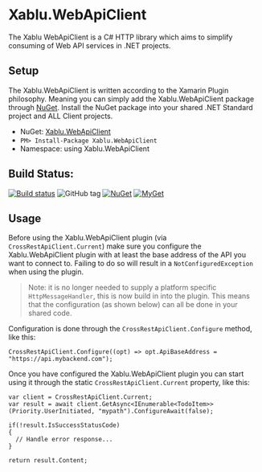 # Xablu.WebApiClient
The Xablu WebApiClient is a C# HTTP library which aims to simplify consuming of Web API services in .NET projects.

## Setup
The Xablu.WebApiClient is written according to the Xamarin Plugin philosophy. Meaning you can simply add the Xablu.WebApiClient package through 
[NuGet](https://www.nuget.org/packages/Xablu.WebApiClient/Install). Install the NuGet package into your shared .NET Standard project and ALL Client projects.

* NuGet: [Xablu.WebApiClient](https://www.nuget.org/packages/Xablu.WebApiClient/Install)
* `PM> Install-Package Xablu.WebApiClient`
* Namespace: using Xablu.WebApiClient

## Build Status: 
[![Build status](https://ci.appveyor.com/api/projects/status/5ey0sq4fn01t9o56?svg=true
)](https://ci.appveyor.com/project/Xablu/xablu-webapiclient)
![GitHub tag](https://img.shields.io/github/tag/Xablu/Xablu.WebApiClient.svg)
[![NuGet](https://img.shields.io/nuget/v/Xablu.WebApiClient.svg?label=NuGet)](https://www.nuget.org/packages/Xablu.WebApiClient/)
[![MyGet](https://img.shields.io/myget/xabluhq/v/Xablu.WebApiClient.svg)](https://www.myget.org/F/Xablu.WebApiClient/api/v2)

## Usage

Before using the Xablu.WebApiClient plugin (via `CrossRestApiClient.Current`) make sure you configure the Xablu.WebApiClient plugin with at least the base address of the API you want to connect to.
Failing to do so will result in a `NotConfiguredException` when using the plugin.

> Note: it is no longer needed to supply a platform specific `HttpMessageHandler`, this is now build in into the plugin. This means that the configuration (as shown below) can all be done in 
> your shared code.

Configuration is done through the `CrossRestApiClient.Configure` method, like this:

```
CrossRestApiClient.Configure((opt) => opt.ApiBaseAddress = "https://api.mybackend.com");
```

Once you have configured the Xablu.WebApiClient plugin you can start using it through the static `CrossRestApiClient.Current` property, like this:

```
var client = CrossRestApiClient.Current;
var result = await client.GetAsync<IEnumerable<TodoItem>>(Priority.UserInitiated, "mypath").ConfigureAwait(false);

if(!result.IsSuccessStatusCode)
{
  // Handle error response...
}

return result.Content;
```